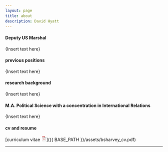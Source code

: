 ```yaml
---
layout: page
title: about
description: David Hyatt
---
```


#### <a name="currentposition"></a>Deputy US Marshal
{Insert text here}


#### <a name="previousposition"></a>previous positions
{Insert text here}


#### <a name="researchbackground"></a>research background
{Insert text here}


#### <a name="education"></a>M.A. Political Science with a concentration in International Relations
{Insert text here}


#### <a name="cvandresume"></a>cv and resume
[curriculum vitae ![CV as pdf](icons16/pdf-icon.png)]({{ BASE_PATH }}/assets/bsharvey_cv.pdf)

---



